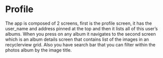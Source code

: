 # Profile
The app is composed of 2 screens, first is the profile screen, it has the user_name and address pinned at the top and then it lists all of this user’s albums. When you press on any album it navigates to the second screen which is an album details screen that contains list of the images in an recyclerview grid. Also you have search bar that you can filter within the photos album by the  image title.
